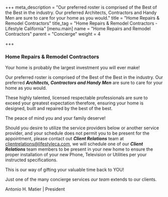 +++
meta_description = "Our preferred roster is comprised of the Best of the Best in the industry. Our preferred Architects, Contractors and Handy Men are sure to care for your home as you would."
title = "Home Repairs & Remodel Contractors"
title_tag = "Home Repairs & Remodel Contractors - Lifestyle California"
[menu.main]
name = "Home Repairs and Remodel Contractors"
parent = "Concierge"
weight = 4

+++
### Home Repairs & Remodel Contractors

Your home is probably the largest investment you will ever make!

Our preferred roster is comprised of the Best of the Best in the industry. Our preferred **_Architects, Contractors and Handy Men_** are sure to care for your home as you would.

These highly talented, licensed respectable professionals are sure to exceed your greatest expectation therefore, ensuring your home is designed, built and repaired by the best of the best.

The peace of mind you and your family deserve!

Should you desire to utilize the service providers below or another service provider, and your schedule does not permit you to be present for the appointment, please contact out **_Client Relations_** team at clientrelations@lifestyleca.com, we will schedule one of our **_Client Relations_** team members to be present in your new home to ensure the proper installation of your new Phone, Television or Utilities per your instructed specifications.

This is our way of gifting your valuable time back to YOU!

Just one of the many concierge services _our team_ extends to our clients.

Antonio H. Matier | President